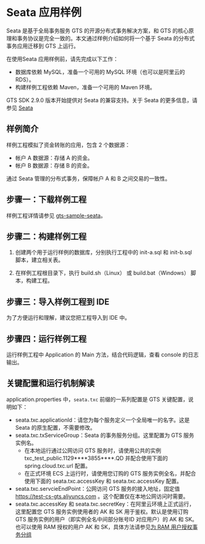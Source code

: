 # Seata 应用样例

Seata 是基于全局事务服务 GTS 的开源分布式事务解决方案，和 GTS 的核心原理和事务协议是完全一致的。本文通过样例介绍如何将一个基于 Seata 的分布式事务应用迁移到 GTS 上运行。

在使用Seata 应用样例前，请先完成以下工作：

-   数据库依赖 MySQL，准备一个可用的 MySQL 环境（也可以是阿里云的 RDS）。
-   构建样例工程依赖 Maven，准备一个可用的 Maven 环境。

GTS SDK 2.9.0 版本开始提供对 Seata 的兼容支持。关于 Seata 的更多信息，请参见 [Seata](https://github.com/seata/seata)

## 样例简介

样例工程模拟了资金转账的应用，包含 2 个数据源：

-   帐户 A 数据源：存储 A 的资金。
-   帐户 B 数据源：存储 B 的资金。

通过 Seata 管理的分布式事务，保障帐户 A 和 B 之间交易的一致性。

## 步骤一：下载样例工程

样例工程详情请参见 [gts-sample-seata](https://code.aliyun.com/txc-console/gts-sample-seata/repository/archive.zip?ref=master)。

## 步骤二：构建样例工程

1.  创建两个用于运行样例的数据库，分别执行工程中的 init-a.sql 和 init-b.sql 脚本，建立相关表。

2.  在样例工程根目录下，执行 build.sh（Linux） 或 build.bat（Windows） 脚本，构建工程。


## 步骤三：导入样例工程到 IDE

为了方便运行和理解，建议您把工程导入到 IDE 中。

## 步骤四：运行样例工程

运行样例工程中 Application 的 Main 方法，结合代码逻辑，查看 console 的日志输出。

## 关键配置和运行机制解读

application.properties 中，`seata.txc` 前缀的一系列配置是 GTS 关键配置，说明如下：

-   seata.txc.applicationId：请您为每个服务定义一个全局唯一的名字。这是 Seata 的原生配置，不需要修改。
-   seata.txc.txServiceGroup：Seata 的事务服务分组。这里配置为 GTS 服务实例名。
    -   在本地运行通过公网访问 GTS 服务时，请使用公共的实例 txc\_test\_public.1129\*\*\*\*3855\*\*\*\*.QD 并配合使用下面的 spring.cloud.txc.url 配置。
    -   在正式环境 ECS 上运行时，请使用您订购的 GTS 服务实例全名，并配合使用下面的 seata.txc.accessKey 和 seata.txc.accessKey 配置。
-   seata.txc.servcieEndPoint：公网访问 GTS 服务的接入地址，固定值 https://test-cs-gts.aliyuncs.com 。这个配置仅在本地公网访问时需要。
-   seata.txc.accessKey 和 seata.txc.secretKey：在阿里云环境上正式运行，这里配置您 GTS 服务实例使用者的 AK 和 SK 用于鉴权。默认是使用订购 GTS 服务实例的用户（即实例全名中间部分账号ID 对应用户）的 AK 和 SK。也可以使用 RAM 授权的用户 AK 和 SK，具体方法请参见[为 RAM 用户授权事务分组](https://help.aliyun.com/document_detail/118231.html)

